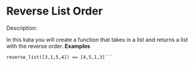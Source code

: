 # Reverse List Order
Description:

In this kata you will create a function that takes in a list and returns a list with the reverse order.
**Examples**

```reverse_list([1,2,3,4]) == [4,3,2,1]
reverse_list([3,1,5,4]) == [4,5,1,3]```